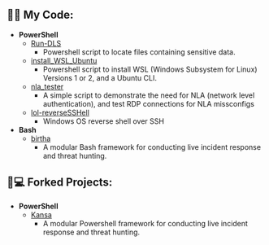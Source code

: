 <h2>👨‍💻 My Code:</h2>

- <b>PowerShell</b> 
  - [Run-DLS](https://github.com/ArronJablonowski/Run-DLS)
    - Powershell script to locate files containing sensitive data.     
  - [install_WSL_Ubuntu](https://github.com/ArronJablonowski/install_WSL_Ubuntu)
    - Powershell script to install WSL (Windows Subsystem for Linux) Versions 1 or 2, and a Ubuntu CLI.  
  - [nla_tester](https://github.com/ArronJablonowski/nla_tester)
    - A simple script to demonstrate the need for NLA (network level authentication), and test RDP connections for NLA missconfigs  
  - [lol-reverseSSHell](https://github.com/ArronJablonowski/lol-reverseSSHell)
    - Windows OS reverse shell over SSH
- <b>Bash</b>
  - [birtha](https://github.com/ArronJablonowski/birtha)
    - A modular Bash framework for conducting live incident response and threat hunting.  

<h2>🍴💻 Forked Projects:</h2>

- <b>PowerShell</b>
  - [Kansa](https://github.com/ArronJablonowski/Kansa)
    - A modular Powershell framework for conducting live incident response and threat hunting.
  
<!--
**ArronJablonowski/ArronJablonowski** is a ✨ _special_ ✨ repository because its `README.md` (this file) appears on your GitHub profile.

Here are some ideas to get you started:

- 🔭 I’m currently working on ...
- 🌱 I’m currently learning ...
- 👯 I’m looking to collaborate on ...
- 🤔 I’m looking for help with ...
- 💬 Ask me about ...
- 📫 How to reach me: ...
- 😄 Pronouns: ...
- ⚡ Fun fact: ...
### Hi there 👋
-->


